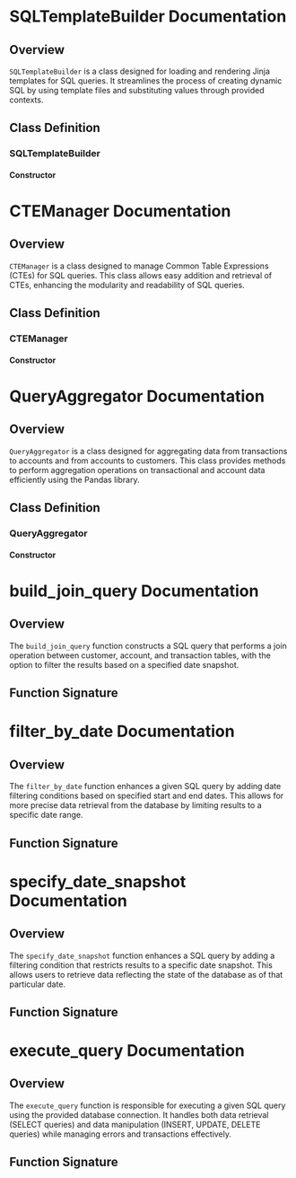 # SQLTemplateBuilder Documentation

## Overview
`SQLTemplateBuilder` is a class designed for loading and rendering Jinja templates for SQL queries. It streamlines the process of creating dynamic SQL by using template files and substituting values through provided contexts.

## Class Definition

### SQLTemplateBuilder

#### Constructor



# CTEManager Documentation

## Overview
`CTEManager` is a class designed to manage Common Table Expressions (CTEs) for SQL queries. This class allows easy addition and retrieval of CTEs, enhancing the modularity and readability of SQL queries.

## Class Definition

### CTEManager

#### Constructor



# QueryAggregator Documentation

## Overview
`QueryAggregator` is a class designed for aggregating data from transactions to accounts and from accounts to customers. This class provides methods to perform aggregation operations on transactional and account data efficiently using the Pandas library.

## Class Definition

### QueryAggregator

#### Constructor



# build_join_query Documentation

## Overview
The `build_join_query` function constructs a SQL query that performs a join operation between customer, account, and transaction tables, with the option to filter the results based on a specified date snapshot.

## Function Signature



# filter_by_date Documentation

## Overview
The `filter_by_date` function enhances a given SQL query by adding date filtering conditions based on specified start and end dates. This allows for more precise data retrieval from the database by limiting results to a specific date range.

## Function Signature



# specify_date_snapshot Documentation

## Overview
The `specify_date_snapshot` function enhances a SQL query by adding a filtering condition that restricts results to a specific date snapshot. This allows users to retrieve data reflecting the state of the database as of that particular date.

## Function Signature



# execute_query Documentation

## Overview
The `execute_query` function is responsible for executing a given SQL query using the provided database connection. It handles both data retrieval (SELECT queries) and data manipulation (INSERT, UPDATE, DELETE queries) while managing errors and transactions effectively.

## Function Signature

